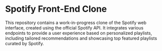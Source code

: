 # Spotify Front-End Clone

This repository contains a work-in-progress clone of the Spotify web interface, created using the official Spotify API. It integrates various endpoints to provide a user experience based on personalized playlists, including tailored recommendations and showcasing top featured playlists curated by Spotify.


